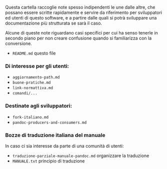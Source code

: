 
Questa cartella raccoglie note spesso indipendenti le une dalle altre,
che possano essere scritte rapidamente e servire da riferimento per
sviluppatori ed utenti di questo software, e a partire dalle quali si
potrà sviluppare una documentazione più strutturata se sarà il caso.

Alcune di queste note riguardano casi specifici per cui ha senso
tenerle in secondo piano per non creare confusione quando si
familiarizza con la conversione.

- `README.md` questo file

### Di interesse per gli utenti:

- `aggiornamento-path.md`
- `buone-pratiche.md`
- `link-normattiva.md`
- `comandi/...`

### Destinate agli sviluppatori:

- `fork-italiano.md`
- `pandoc-producers-and-consumers.md`

### Bozze di traduzione italiana del manuale

In caso ci sia interesse da parte di una comunità di utenti:

- `traduzione-parziale-manuale-pandoc.md` organizzare la traduzione
- `MANUALE.txt` principio di traduzione
